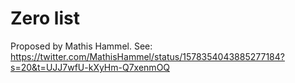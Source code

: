 # Zero list

Proposed by Mathis Hammel.
See: https://twitter.com/MathisHammel/status/1578354043885277184?s=20&t=UJJ7wfU-kXyHm-Q7xenmOQ

